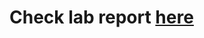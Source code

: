 # Check lab report [here](https://github.com/Pasha831/distributed_computing_1/blob/master/lab_report.ipynb)
